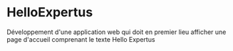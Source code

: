# HelloExpertus
Développement d'une application web qui doit en premier lieu afficher une page d'accueil comprenant le texte Hello Expertus  
